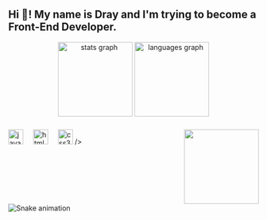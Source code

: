 
<h2 align="left">Hi 👋! My name is Dray and I'm trying to become a Front-End Developer.</h2>



<div align="center">
  <img src="https://github-readme-stats.vercel.app/api?username=maurodesouza&hide_title=false&hide_rank=false&show_icons=true&include_all_commits=true&count_private=true&disable_animations=false&theme=dracula&locale=en&hide_border=false" height="150" alt="stats graph"  />
  <img src="https://github-readme-stats.vercel.app/api/top-langs?username=maurodesouza&locale=en&hide_title=false&layout=compact&card_width=320&langs_count=5&theme=dracula&hide_border=false" height="150" alt="languages graph"  />
</div>

###

<img align="right" height="150" src="[https://i.imgflip.com/65efzo.gif](https://www.google.com/url?sa=i&url=https%3A%2F%2Fwww.pinterest.com%2Fpin%2Ffire-force--338332990768693535%2F&psig=AOvVaw1Wt4yxJuPhtiKoRPx7BP65&ust=1728250732735000&source=images&cd=vfe&opi=89978449&ved=0CBMQjRxqFwoTCNi51uuZ-IgDFQAAAAAdAAAAABAI)"  />

###

<div align="left">
  <img src="https://cdn.jsdelivr.net/gh/devicons/devicon/icons/javascript/javascript-original.svg" height="30" alt="javascript logo"  />
  <img width="12" />
  <img src="https://cdn.jsdelivr.net/gh/devicons/devicon/icons/html5/html5-original.svg" height="30" alt="html5 logo"  />
  <img width="12" />
  <img src="https://cdn.jsdelivr.net/gh/devicons/devicon/icons/css3/css3-original.svg" height="30" alt="css3 logo"  />
 />
 

###

<br clear="both">

<img src="https://raw.githubusercontent.com/maurodesouza/maurodesouza/output/snake.svg" alt="Snake animation" />

###
